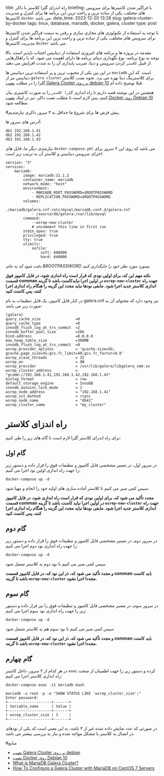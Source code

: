 title: راه اندزای گلرا کلاستر با داکر
briefing: با فراگیر شدن کانتینرها برای سرویس های مختلف، یکی از ساده ترین و راحت ترین این برنامه ها برای کنترل و مدیریت کانتینرها `docker` می باشد.
date_time: 2023-12-20 13:28
slug: galera-cluster-by-docker
tags: linux, database, mariadb, docker, galera, cluster
type: post

با توجه به استفاده از تکنولوژی های مجازی سازی و رفتن به سمت فراگیر شدن کانتینرها برای سرویس های
مختلف، یکی از ساده ترین و راحت ترین این برنامه ها برای کنترل و مدیریت کانتینرها `docker` می باشد.

#مقدمه
در پروژه ها و برنامه های امروزی استفاده از دیتابیس اجتناب ناپذیر است. با توجه به نوع برنامه، نوع 
نگهداری دیتای برنامه ها دارای اهمیت می شود. که با راهکارهایی از قبیل `کلاستر` کردن سرویس و 
دیتا، ضریب پایداری آن را به شدت افزایش می دهند.

در این بین یکی از محبوب ترین و پر استفاده ترین دیتابیس ها `mariadb` است. که این دیتابیس نیز از
`galera cluster` برای کلاسترینگ دیتا بهره می برد. نحوه نصب کلاستر گلرا را در مطلب 
[نصب Galera Cluster بر روی debian 10](https://shgn.ir/2021-03-07/galera-cluster-debian-10.html)
قبلا توضیح داده ام.

همچنین در این نوشته قصد داریم تا راه اندازی `گلرا کلاستر` را به صورت کانتینری بیان کنیم، 
پس لازم است تا مطلب نصب داکر، نیز در لینک
[نصب Docker روی Debian 10](https://shgn.ir/2020-08-15/installing_docker_on_debian.html)
مطالعه شود.

#پیش فرض ها
برای شروع ما حداقل به ۳ سرور داکری نیازمندیم.

آدرس های سرور ها:

    db1 192.168.1.41
    db2 192.168.1.42
    db3 192.168.1.43

نیازمندی دیگر ما، فایل های `docker-compose.yml` می باشد که روی این ۳ سرور برای اجرای سرویس 
دیتابیس و کلاستر آن به ترتیب زیر است:

    version: "3"
    services: 
        mariadb:
            image: mariadb:11.1.2
            container_name: mariadb
            network_mode: "host"
            environment:
                - MARIADB_ROOT_PASSWORD=$ROOTPASSWORD
                - REPLICATION_PASSWORD=$ROOTPASSWORD
            volumes:
                - ./mariadb/galera.cnf:/etc/mysql/mariadb.conf.d/galera.cnf
                - /source/db/galera:/var/lib/mysql
            command:
                --wsrep-new-cluster 
                # uncomment this line in first run
            stdin_open: true
            privileged: true
            tty: true
            ulimits:
                nofile:
                    soft: 600000
                    hard: 640000

*دقت شود که به جای $ROOTPASSWORD پسورد مورد نظر خود را جایگذاری کنید*

**نکته مهم این که، برای اولین نودی که قرار است راه اندازی شود، در فایل کامپوز فوق قسمت comman در 
اولین اجرا نبایدکامنت باشد تا گزینه `wsrep-new-cluster` جهت راه اندازی کلاستر جدید اجرا شود. مابقی نودها
نباید مجدد این گزینه را هنگام راه اندازی اجرا کنند، پس کامنت کنید**

در کنار فایل کامپوز، یک فایل تنظیمات به نام galera.cnf نیز وجود دارد که محتوای آن به صورت زیر می باشد:

    [galera]
    query_cache_size                =0
    query_cache_type                =0
    innodb_flush_log_at_trx_commit  =2
    innodb_buffer_pool_size         =20G
    bind-address                    =0.0.0.0
    max_heap_table_size             =300MB
    innodb_flush_log_at_trx_commit  =0
    wsrep_provider_options	        = 'gcache.size=5G; gcache.page_size=5G;gcs.fc_limit=40;gcs.fc_factor=0.8'
    wsrep_slave_threads	            = 32
    wsrep_on                        = ON
    wsrep_provider                  = /usr/lib/galera/libgalera_smm.so
    wsrep_cluster_address           = "gcomm://192.168.1.41,192.168.1.42,192.168.1.43"
    binlog_format                   = row
    default_storage_engine          = InnoDB
    innodb_autoinc_lock_mode        = 2
    wsrep_node_address	            = "192.168.1.41"
    wsrep_sst_method	            = rsync
    wsrep_node_name		            = "db41"
    wsrep_cluster_name	            = "my_cluster"

# راه اندزای کلاستر
برای راه اندزای کلاستر گلرا لازم است تا گام های زیر را طی کنیم:

## گام اول
در سرور اول، در مسیر مشخصی فایل کامپوز و تنظیمات فوق را قرار داده و دستور زیر را جهت راه اندازی اولین نود 
اجرا می کنیم:

    docker-compose up -d

سپس کمی صبر می کنیم تا کلاستر آماده سازی های اولیه خود را انجام و مهیا شود.

**مجدد تأکید می شود که، برای اولین نودی که قرار است راه اندازی شود، در فایل کامپوز قسمت comman در اولین اجرا 
نباید کامنت باشد تا گزینه `wsrep-new-cluster` جهت راه اندازی کلاستر جدید اجرا شود. مابقی نودها نباید مجدد 
این گزینه را هنگام راه اندازی اجرا کنند، پس کامنت کنید**

## گام دوم

در سرور دوم، در مسیر مشخصی فایل کامپوز و تنظیمات فوق را قرار داده و دستور زیر را جهت راه اندازی نود دوم 
اجرا می کنیم:

    docker-compose up -d

سپس کمی صبر می کنیم تا نود دوم به کلاستر متصل شود

**و مجدد تأکید می شود که، ذز این نود که، در فایل کامپوز قسمت comman *باید* کامنت باشد تا 
گزینه `wsrep-new-cluster` مجددا اجرا نشود.**

## گام سوم

در سرور سوم، در مسیر مشخصی فایل کامپوز و تنظیمات فوق را نیز قرار داده و دستور زیر را جهت راه اندازی نود سوم 
اجرا می کنیم:

    docker-compose up -d

سپس کمی صبر می کنیم تا نود سوم هم به کلاستر متصل شود

**و مجدد تأکید می شود که، ذز این نود که، در فایل کامپوز قسمت comman *باید* کامنت باشد تا 
گزینه `wsrep-new-cluster` مجددا اجرا نشود.**

## گام چهارم

در هر کدام از ۳ سرور، داخل کانتینر `exec` کرده و دستور زیر را جهت اطمینان از صحت راه اندازی کلاستر 
اجرا می کنیم:

    docker-compose exec -it mariadb bash

    mariadb -u root -p -e "SHOW STATUS LIKE 'wsrep_cluster_size';"
    Enter password:
    +--------------------+-------+
    | Variable_name      | Value |
    +--------------------+-------+
    | wsrep_cluster_size | 3     |
    +--------------------+-------+

در صورتی که عدد نمایش داده شده غیر از ۳ باشد، به این معنی است که یکی از نودهای در اتصال به کلاستر با مشکل
مواجه شده و نیاز به بررسی بیشتر می باشد.

#منابع
 - [نصب Galera Cluster بر روی debian](https://shgn.ir/2021-03-07/galera-cluster-debian-10.html)
 - [نصب Docker روی Debian 10](https://shgn.ir/2020-08-15/installing_docker_on_debian.html)
 - [What is MariaDB Galera Cluster?](https://mariadb.com/kb/en/what-is-mariadb-galera-cluster/)
 - [How To Configure a Galera Cluster with MariaDB on CentOS 7 Servers](https://www.digitalocean.com/community/tutorials/how-to-configure-a-galera-cluster-with-mariadb-on-centos-7-servers)